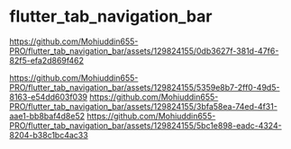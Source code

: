 # flutter_tab_navigation_bar


https://github.com/Mohiuddin655-PRO/flutter_tab_navigation_bar/assets/129824155/0db3627f-381d-47f6-82f5-efa2d869f462

https://github.com/Mohiuddin655-PRO/flutter_tab_navigation_bar/assets/129824155/5359e8b7-2ff0-49d5-8163-e54dd603f039
https://github.com/Mohiuddin655-PRO/flutter_tab_navigation_bar/assets/129824155/3bfa58ea-74ed-4f31-aae1-bb8baf4d8e52
https://github.com/Mohiuddin655-PRO/flutter_tab_navigation_bar/assets/129824155/5bc1e898-eadc-4324-8204-b38c1bc4ac33
